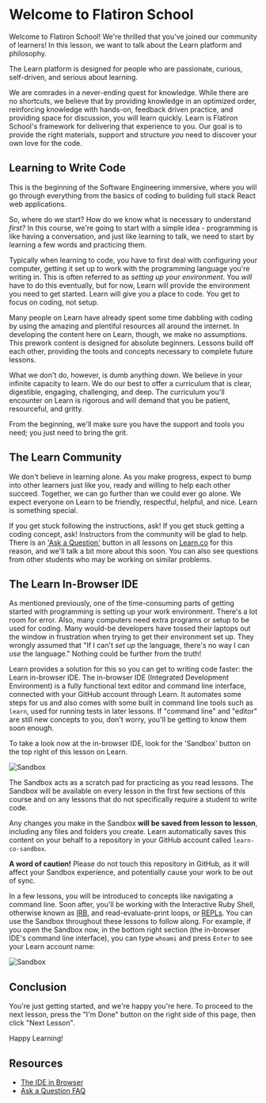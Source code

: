 # Welcome to Flatiron School

Welcome to Flatiron School! We're thrilled that you've joined our community of
learners! In this lesson, we want to talk about the Learn platform and
philosophy.

The Learn platform is designed for people who are passionate, curious,
self-driven, and serious about learning.

We are comrades in a never-ending quest for knowledge. While there are no
shortcuts, we believe that by providing knowledge in an optimized order,
reinforcing knowledge with hands-on, feedback driven practice, and providing
space for discussion, you will learn quickly. Learn is Flatiron School's
framework for delivering that experience to you. Our goal is to provide the
right materials, support and structure _you_ need to discover your own love for
the code.

## Learning to Write Code

This is the beginning of the Software Engineering immersive, where you will go
through everything from the basics of coding to building full stack React
web applications.

So, where do we start? How do we know what is necessary to understand _first?_
In this course, we're going to start with a simple idea - programming is like
having a conversation, and just like learning to talk, we need to start by
learning a few words and practicing them.

Typically when learning to code, you have to first deal with configuring your
computer, getting it set up to work with the programming language you're writing
in. This is often referred to as _setting up your environment_. You _will_ have
to do this eventually, but for now, Learn will provide the environment you need
to get started. Learn will give you a place to code. You get to focus on coding,
not setup.

Many people on Learn have already spent some time dabbling with coding by using
the amazing and plentiful resources all around the internet. In developing the
content here on Learn, though, we make no assumptions. This prework content is
designed for absolute beginners. Lessons build off each other, providing the
tools and concepts necessary to complete future lessons.

What we don't do, however, is dumb anything down. We believe in your infinite
capacity to learn. We do our best to offer a curriculum that is clear,
digestible, engaging, challenging, and deep. The curriculum you'll encounter on
Learn is rigorous and will demand that you be patient, resourceful, and gritty.

From the beginning, we'll make sure you have the support and tools you need;
you just need to bring the grit.

## The Learn Community

We don't believe in learning alone. As you make progress, expect to bump into
other learners just like you, ready and willing to help each other succeed.
Together, we can go further than we could ever go alone. We expect everyone on
Learn to be friendly, respectful, helpful, and nice. Learn is something special.

If you get stuck following the instructions, ask! If you get stuck getting a
coding concept, ask! Instructors from the community will be glad to help. There
is an ['Ask a Question'][aaq] button in all lessons on [Learn.co][learn] for
this reason, and we'll talk a bit more about this soon. You can also see
questions from other students who may be working on similar problems.

## The Learn In-Browser IDE

As mentioned previously, one of the time-consuming parts of getting started
with programming is setting up your work environment. There's a lot room for
error. Also, many computers need extra programs or setup to be used for
coding. Many would-be developers have tossed their laptops out the window in
frustration when trying to get their environment set up. They wrongly assumed
that "If I can't _set up_ the language, there's no way I can _use_ the language."
Nothing could be further from the truth!

Learn provides a solution for this so you can get to writing code faster: the
Learn in-browser IDE. The in-browser IDE (Integrated Development Environment) is
a fully functional text editor and command line interface, connected with your
GitHub account through Learn. It automates some steps for us and also comes with
some built in command line tools such as `learn`, used for running tests in
later lessons. If "command line" and "editor" are still new concepts to you,
don't worry, you'll be getting to know them soon enough.

To take a look now at the in-browser IDE, look for the 'Sandbox' button on the
top right of this lesson on Learn.

![Sandbox](https://curriculum-content.s3.amazonaws.com/prework/sandbox-learn.png)

The Sandbox acts as a scratch pad for practicing as you read lessons. The
Sandbox will be available on every lesson in the first few sections of this
course and on any lessons that do not specifically require a student to write
code.

Any changes you make in the Sandbox **will be saved from lesson to lesson**,
including any files and folders you create. Learn automatically saves this
content on your behalf to a repository in your GitHub account called
`learn-co-sandbox`. 

**A word of caution!** Please do not touch this repository in GitHub, as it will
affect your Sandbox experience, and potentially cause your work to be out of
sync.

In a few lessons, you will be introduced to concepts like navigating a command
line. Soon after, you'll be working with the Interactive Ruby Shell, otherwise
known as [IRB][], and read-evaluate-print loops, or [REPLs][]. You can use the
Sandbox throughout these lessons to follow along. For example, if you open the
Sandbox now, in the bottom right section (the in-browser IDE's command line
interface), you can type `whoami` and press `Enter` to see your Learn account
name:

![Sandbox](https://curriculum-content.s3.amazonaws.com/prework/whoami-sandbox.png)

## Conclusion

You're just getting started, and we're happy you're here. To proceed to the next
lesson, press the "I'm Done" button on the right side of this page, then click
"Next Lesson".

Happy Learning!

## Resources

- [The IDE in Browser][ibide]
- [Ask a Question FAQ][aaq]

[ibide]: https://help.learn.co/about-learn/navigating-learn/ide-in-browser
[guide]: http://help.learn.co/the-learn-ide/the-basics-of-the-learn-ide/using-the-ide-versus-a-local-environment
[aaq]: https://help.learn.co/free-online-courses/ask-a-question/where-can-i-ask-a-question-about-a-lesson
[learn]: https://learn.co
[IRB]: https://en.wikipedia.org/wiki/Interactive_Ruby_Shell
[REPLs]: https://en.wikipedia.org/wiki/Read%E2%80%93eval%E2%80%93print_loop